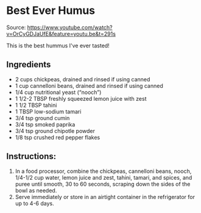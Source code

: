 # Best Ever Humus

Source: https://www.youtube.com/watch?v=OrCyGDJaUfE&feature=youtu.be&t=291s

This is the best hummus I've ever tasted! 

## Ingredients

* 2 cups chickpeas, drained and rinsed if using canned
* 1 cup cannelloni beans, drained and rinsed if using canned
* 1/4 cup nutritional yeast (“nooch”)
* 1 1/2-2 TBSP freshly squeezed lemon juice with zest
* 1 1/2 TBSP tahini
* 1 TBSP low-sodium tamari
* 3/4 tsp ground cumin
* 3/4 tsp smoked paprika
* 3/4 tsp ground chipotle powder
* 1/8 tsp crushed red pepper flakes

## Instructions:

1. In a food processor, combine the chickpeas, cannelloni beans, nooch, 1/4-1/2 cup water, lemon juice and zest, tahini, tamari, and spices, and puree until smooth, 30 to 60 seconds, scraping down the sides of the bowl as needed.
2. Serve immediately or store in an airtight container in the refrigerator for up to 4-6 days.

